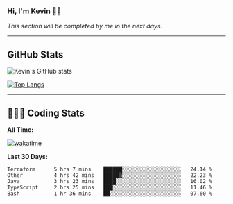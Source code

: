 ### Hi, I'm Kevin 👋🏻

_This section will be completed by me in the next days._


--- 
## GitHub Stats
![Kevin's GitHub stats](https://github-readme-stats.vercel.app/api?username=kevin-kraus&show_icons=true&theme=dark)

[![Top Langs](https://github-readme-stats.vercel.app/api/top-langs/?username=kevin-kraus&layout=compact&theme=dark)]()

---
## 🧑🏻‍💻 Coding Stats

**All Time:**

[![wakatime](https://wakatime.com/badge/user/2ee1869b-72a2-4c21-b5f7-e95432f5a1cf.svg?style=flat)](https://wakatime.com/@2ee1869b-72a2-4c21-b5f7-e95432f5a1cf)

**Last 30 Days:**

<!--START_SECTION:waka-->

```text
Terraform      5 hrs 7 mins    ██████░░░░░░░░░░░░░░░░░░░   24.14 %
Other          4 hrs 42 mins   █████▓░░░░░░░░░░░░░░░░░░░   22.23 %
Java           3 hrs 23 mins   ████░░░░░░░░░░░░░░░░░░░░░   16.02 %
TypeScript     2 hrs 25 mins   ███░░░░░░░░░░░░░░░░░░░░░░   11.46 %
Bash           1 hr 36 mins    ██░░░░░░░░░░░░░░░░░░░░░░░   07.60 %
```

<!--END_SECTION:waka-->
